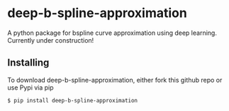 # deep-b-spline-approximation
A python package for bspline curve approximation using deep learning. Currently under construction!

## Installing

To download deep-b-spline-approximation, either fork this github repo or use Pypi via pip
```sh
$ pip install deep-b-spline-approximation
```
